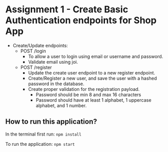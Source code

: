 # Assignment 1 - Create Basic Authentication endpoints for Shop App

* Create/Update endpoints:
  * POST /login
    * To allow a user to login using email or username and password.
    * Validate email using joi.
  * POST /register
    * Update the create user endpoint to a new register endpoint.
    * Create/Register a new user, and save the user with a hashed password in the database.
    * Create proper validation for the registration payload.
      * Password should be min 8 and max 16 characters
      * Password should have at least 1 alphabet, 1 uppercase alphabet, and 1 number.

## How to run this application?

In the terminal first run:
`npm install`

To run the application:
`npm start`
